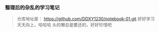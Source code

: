 ### 整理后的杂乱的学习笔记
> 仓库地址是：
> https://github.com/DDXY1230/notebook-01.git
> 好好学习天天向上，哈哈哈
头的懒总是要还的，好好珍惜吧
